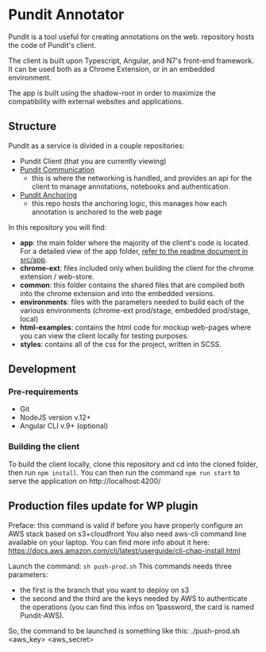 # Pundit Annotator

Pundit is a tool useful for creating annotations on the web. repository hosts the code of
Pundit's client.

The client is built upon Typescript, Angular, and N7's front-end framework. It can be used both as a
Chrome Extension, or in an embedded environment.

The app is built using the shadow-root in order to maximize the compatibility with external websites and applications.

## Structure

Pundit as a service is divided in a couple repositories:

- Pundit Client (that you are currently viewing)
- [Pundit Communication](https://github.com/net7/pundit-communication)
  - this is where the networking is handled, and provides an api for the client to manage annotations, notebooks and authentication.
- [Pundit Anchoring](https://github.com/net7/pundit-anchoring)
  - this repo hosts the anchoring logic, this manages how each annotation is anchored to the web page

In this repository you will find:
- **app**: the main folder where the majority of the client's code is located. For a detailed view of the app folder, [refer to the readme document in src/app](./src/app/README.md).
- **chrome-ext**: files included only when building the client for the chrome extension / web-store.
- **common**: this folder contains the shared files that are compiled both into the chrome extension and into the embedded versions.
- **environments**: files with the parameters needed to build each of the various environments (chrome-ext prod/stage, embedded prod/stage, local)
- **html-examples**: contains the html code for mockup web-pages where you can view the client locally for testing purposes.
- **styles**: contains all of the css for the project, written in SCSS.

## Development

### Pre-requirements

- Git
- NodeJS version v.12+
- Angular CLI v.9+ (optional)

### Building the client

To build the client locally, clone this repository and cd into the cloned folder, then run `npm install`.
You can then run the command `npm run start` to serve the application on http://localhost:4200/

## Production files update for WP plugin

Preface: this command is valid if before you have properly configure an AWS stack based on s3+cloudfront
You also need aws-cli command line available on your laptop. You can find more info about it here:
https://docs.aws.amazon.com/cli/latest/userguide/cli-chap-install.html

Launch the command: `sh push-prod.sh`
This commands needs three parameters:

- the first is the branch that you want to deploy on s3
- the second and the third are the keys needed by AWS to authenticate the operations (you can find this infos on 1password, the card is named Pundit-AWS).

So, the command to be launched is something like this:
./push-prod.sh <branch> <aws_key> <aws_secret>
